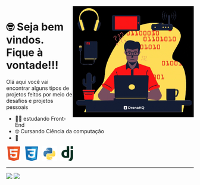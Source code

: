 <img src="giphy.gif" width="325px" align="right"/>

#  🤓 Seja bem vindos. Fique à vontade!!! 
Olá aqui você vai encontrar alguns tipos de projetos feitos por meio de desafios e projetos pessoais

- 🧑‍💻 estudando Front-End
- 🤓 Cursando Ciência da computação
- 🐢 

<div>
  <img src="https://github.com/devicons/devicon/blob/master/icons/html5/html5-original.svg" title="java" width="40" height="40">&nbsp;
  <img src="https://github.com/devicons/devicon/blob/master/icons/css3/css3-original.svg" title="css3" width="40" height="40">&nbsp;
  <img src="https://github.com/devicons/devicon/blob/master/icons/python/python-original.svg" title="python" width="40" height="40">&nbsp;
  <img src="https://github.com/devicons/devicon/blob/master/icons/django/django-plain.svg" title="java" width="40" height="40">&nbsp;
</div>

---

<div align = "left">
<img height = "200em" src="https://github-readme-stats.vercel.app/api/top-langs/?username=lucasRudyson&show_icons=true&theme=bear&count_private=true"/>
<img height = "200em" src="https://github-readme-stats.vercel.app/api?username=lucasRudyson&show_icons=true&show_icons=true&theme=bear&count_private=true" />
</div>
